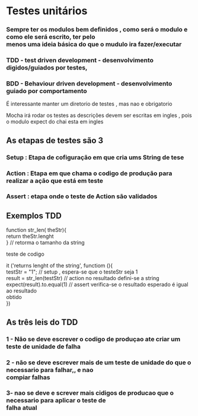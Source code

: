 # Testes unitários

### Sempre ter os modulos bem definidos , como será o modulo e como ele será escrito, ter pelo <br> menos uma ideia básica do que o mudulo ira fazer/executar 
### TDD - test driven development - desenvolvimento digidos/guiados por testes, <br> 
### BDD - Behaviour driven development - desenvolvimento guiado por comportamento <br>

É interessante manter um diretorio de testes , mas nao e obrigatorio <br>

Mocha irá rodar os testes 
as descrições devem ser escritas em ingles , pois o modulo expect do chai esta em ingles 

## As etapas de testes são 3 
### Setup : Etapa de cofiguração em que cria ums String de tese <br>
### Action : Etapa em que chama o codigo de produção para realizar a ação que está em teste <br>
### Assert : etapa onde o teste de Action são validados <br>

## Exemplos TDD <br>

function str_len( theStr){<br>
    return theStr.lenght<br>
} // retorma o tamanho da string <br>

teste de codigo <br>

it ('returns lenght of the string', functiom (){  <br>
    testStr = "1";   // setup , espera-se que o testeStr seja 1 <br>
    result  = str_len(testStr) // action  no resultado defini-se a string <br>
    expect(result).to.equal(1) // assert verifica-se o resultado esperado é igual ao resultado <br> obtido <br>
})

## As três leis do TDD

### 1 - Não se deve escrever o codigo de produçao ate criar um teste de unidade de falha <br>
### 2 - não se deve escrever mais de um teste de unidade do que o necessario para falhar,, e nao <br> compiar falhas <br> 
### 3- nao se deve e screver mais cidigos de producao que o necessario para aplicar o teste de <br> falha atual <br>






